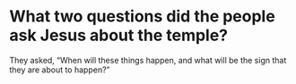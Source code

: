 # What two questions did the people ask Jesus about the temple?

They asked, “When will these things happen, and what will be the sign that they are about to happen?”
